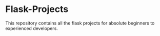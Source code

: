 # Flask-Projects
This repository contains all the flask projects for absolute beginners to experienced developers.
